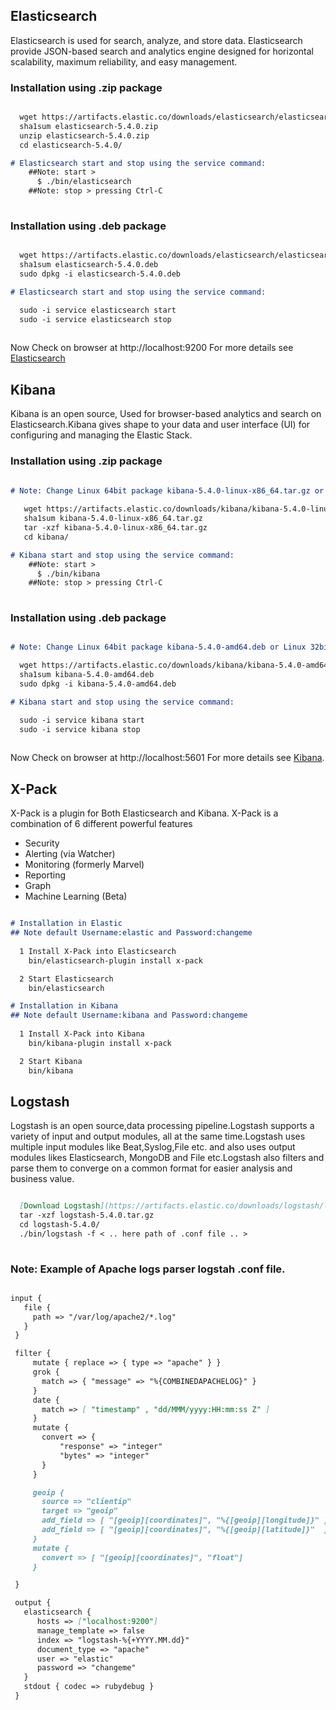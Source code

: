 ## Elasticsearch 

Elasticsearch is used for search, analyze, and store data. Elasticsearch provide JSON-based search and analytics engine designed for horizontal scalability, maximum reliability, and easy management.
 
 ### Installation using .zip package

```markdown

  wget https://artifacts.elastic.co/downloads/elasticsearch/elasticsearch-5.4.0.zip
  sha1sum elasticsearch-5.4.0.zip 
  unzip elasticsearch-5.4.0.zip
  cd elasticsearch-5.4.0/ 

# Elasticsearch start and stop using the service command:
    ##Note: start > 
      $ ./bin/elasticsearch
    ##Note: stop > pressing Ctrl-C
    
```

### Installation using .deb package

```markdown

  wget https://artifacts.elastic.co/downloads/elasticsearch/elasticsearch-5.4.0.deb
  sha1sum elasticsearch-5.4.0.deb 
  sudo dpkg -i elasticsearch-5.4.0.deb

# Elasticsearch start and stop using the service command:

  sudo -i service elasticsearch start
  sudo -i service elasticsearch stop
  
```
 Now Check on browser at http://localhost:9200
 For more details see [Elasticsearch](https://www.elastic.co/guide/en/elasticsearch/reference/current/install-elasticsearch.html)

## Kibana 

Kibana is an open source, Used for browser-based analytics and search on Elasticsearch.Kibana gives shape to your data and user interface (UI) for configuring and managing the Elastic Stack.


### Installation using .zip package

```markdown

# Note: Change Linux 64bit package kibana-5.4.0-linux-x86_64.tar.gz or Linux 32bit package kibana-5.4.0-linux-x86.tar.gz
  
   wget https://artifacts.elastic.co/downloads/kibana/kibana-5.4.0-linux-x86_64.tar.gz  
   sha1sum kibana-5.4.0-linux-x86_64.tar.gz 
   tar -xzf kibana-5.4.0-linux-x86_64.tar.gz
   cd kibana/ 

# Kibana start and stop using the service command:
    ##Note: start > 
      $ ./bin/kibana
    ##Note: stop > pressing Ctrl-C
    
```

### Installation using .deb package

```markdown

# Note: Change Linux 64bit package kibana-5.4.0-amd64.deb or Linux 32bit package kibana-5.4.0-i386.deb

  wget https://artifacts.elastic.co/downloads/kibana/kibana-5.4.0-amd64.deb
  sha1sum kibana-5.4.0-amd64.deb 
  sudo dpkg -i kibana-5.4.0-amd64.deb

# Kibana start and stop using the service command:

  sudo -i service kibana start
  sudo -i service kibana stop
  
```
 Now Check on browser at http://localhost:5601
 For more details see [Kibana](https://www.elastic.co/guide/en/kibana/current/install.html).

## X-Pack 

X-Pack is a plugin for Both Elasticsearch and Kibana. X-Pack is a combination of 6 different powerful features 
+ Security
+ Alerting (via Watcher)
+ Monitoring (formerly Marvel)
+ Reporting
+ Graph
+ Machine Learning (Beta)

```markdown

# Installation in Elastic
## Note default Username:elastic and Password:changeme
  
  1 Install X-Pack into Elasticsearch
    bin/elasticsearch-plugin install x-pack

  2 Start Elasticsearch
    bin/elasticsearch

# Installation in Kibana
## Note default Username:kibana and Password:changeme
  
  1 Install X-Pack into Kibana
    bin/kibana-plugin install x-pack

  2 Start Kibana
    bin/kibana

```

## Logstash 

Logstash is an open source,data processing pipeline.Logstash supports a variety of input and output modules, all at the same time.Logstash uses multiple input modules like Beat,Syslog,File etc. and also uses output modules likes Elasticsearch, MongoDB and File etc.Logstash also filters and parse them to converge on a common format for easier analysis and business value. 


```markdown

  [Download Logstash](https://artifacts.elastic.co/downloads/logstash/logstash-5.4.0.tar.gz)
  tar -xzf logstash-5.4.0.tar.gz
  cd logstash-5.4.0/
  ./bin/logstash -f < .. here path of .conf file .. >
 
```
 
 ### Note: Example of Apache logs parser logstah .conf file.
  
  ```markdown

  input {
     file {
       path => "/var/log/apache2/*.log"
     }
   }

   filter {
       mutate { replace => { type => "apache" } }
       grok {
         match => { "message" => "%{COMBINEDAPACHELOG}" }
       }
       date {
         match => [ "timestamp" , "dd/MMM/yyyy:HH:mm:ss Z" ]
       }
       mutate {
         convert => {
             "response" => "integer" 
             "bytes" => "integer"
         }
       }

       geoip {
         source => "clientip"
         target => "geoip"
         add_field => [ "[geoip][coordinates]", "%{[geoip][longitude]}" ]
         add_field => [ "[geoip][coordinates]", "%{[geoip][latitude]}"  ]
       }
       mutate {
         convert => [ "[geoip][coordinates]", "float"]
       }

   }

   output {
     elasticsearch { 
        hosts => ["localhost:9200"]
        manage_template => false
        index => "logstash-%{+YYYY.MM.dd}"
        document_type => "apache"
        user => "elastic"
        password => "changeme"
     }
     stdout { codec => rubydebug }
   }
 
  ```
